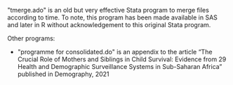"tmerge.ado" is an old but very effective Stata program to merge files according to time. To note, this program has been made available in SAS and later in R without acknowledgement to this original Stata program.

Other programs:
- "programme for consolidated.do" is an appendix to the article “The Crucial Role of Mothers and Siblings in Child Survival: Evidence from 29 Health and Demographic Surveillance Systems in Sub-Saharan Africa” published in Demography, 2021
